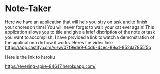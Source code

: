 # Note-Taker

Here we have an application that will help you stay on task and to finish your chores on time! You will never forget to walk your cat ever again! This application allows you to title and give a brief discription of the note or task you want to accomplish. I have provided a link to watch a demonstration of the applicationa dn how it works.
Heres the video link:
https://app.castify.com/view/07f9ede9-64d6-44ec-89cd-852da7855f5b


Here is the link to heroku 

https://evening-spire-84647.herokuapp.com/

